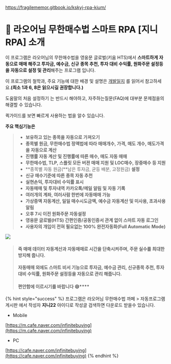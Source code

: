 https://fragilememor.gitbook.io/kskyj-rpa-kium/


# 🤖 라오어님 무한매수법 스마트 RPA \[지니RPA] 소개

이 프로그램은 라오어님의 무한매수법을 영웅문 글로벌(키움 HTS)에서 **스마트하게 자동으로 매매 해주고 투자금, 예수금, 신규 종목 추천, 투자 대비 수익률, 원화주문 설정등을 자동으로 설정 및 관리**해주는 프로그램 입니다.



이 프로그램의 철학과, 주요 기능에 대한 배경 및 설명은 [개발일지](https://cafe.naver.com/infinitebuying/3548) 를 읽어서 참고하세요.**(최소 1과 6, 8은 읽으시길 권장합니다.)**


도움말의 처음 설정하기 는 반드시 해야하고, 자주하는질문(FAQ)에 대부분 문제점을의 해결할 수 있습니다.

퀵가이드를 보면 빠르게 사용하는 법을 알수 있습니다.




**주요 핵심기능은**&#x20;

> * **보유하고 있는 종목을 자동으로 가져오기**
> * **종목별 원금, 무한매수법 정액법에 따라 매매개수, 가격, 매도 개수, 매도가격을 자동으로 계산**
> * **진행률 자동 계산 및 진행률에 따른 매수, 매도 자동 매매**
> * **무한매수법, TLP, 스플릿 모든 버젼 매매 지원 및 LOC매수, 장중매수 등 지원**
> * **종목별 자동 원금(**남은 투자금, 균등 배분, 고정원금) **설정**
> * **신규 매수기준에 따른 종목 자동 추천**
> * **실현손익, 투자대비 수익률 표시**
> * **자동매매 및 투자내역 카카오톡/메일 알림 및 자동 기록**
> * **여러개의 계좌, 여러사람 한번에 자동매매 가능**
> * **가상증액 자동계산, 일일 매수시도금액, 예수금 자동계산 및 미사용, 초과사용 알림**
> * **오후 7시 이전 원화주문 자동설정**
> * **영웅문 글로벌(HTS) 간편인증/공동인증서 관계 없이 스마트 자동 로그인**
> * **사용자의 개입이 전혀 필요없는 100% 완전자동화(Full Automatic Mode)**

![](.gitbook/assets/KakaoTalk\_20220107\_035955052.jpg)

> #### 즉 매매 데이터 자동계산과 자동매매로 시간을 단축시켜주며, 주문 실수를 최대한 방지해 줍니다.
>
> **자동매매 외에도 스마트 비서 기능으로 투자금, 예수금 관리, 신규종목 추천, 투자 대비 수익률, 원화주문 설정등을 자동으로 관리 해줍니다.**
>
> #### **편안함에 이르시기를 바랍니다** :smile:****

{% hint style="success" %}
프로그램은 라오어님 무한매수법 까페 > 자동프로그램게시판 에서 작성자 **지니22** 아이디로 작성글 검색하면 다운로드 받을수 있습니다.

* Mobile

[https://m.cafe.naver.com/infinitebuying](https://m.cafe.naver.com/infinitebuying)



* PC

[https://cafe.naver.com/infinitebuying](https://cafe.naver.com/infinitebuying)
{% endhint %}
